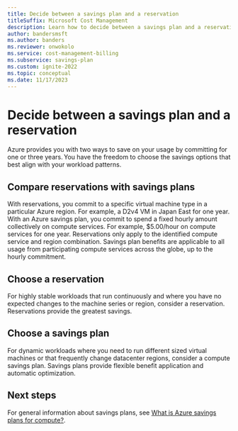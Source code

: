 ```yaml
---
title: Decide between a savings plan and a reservation
titleSuffix: Microsoft Cost Management
description: Learn how to decide between a savings plan and a reservation.
author: bandersmsft
ms.author: banders
ms.reviewer: onwokolo
ms.service: cost-management-billing
ms.subservice: savings-plan
ms.custom: ignite-2022
ms.topic: conceptual
ms.date: 11/17/2023
---
```


# Decide between a savings plan and a reservation

Azure provides you with two ways to save on your usage by committing for one or three years. You have the freedom to choose the savings options that best align with your workload patterns.

## Compare reservations with savings plans

With reservations, you commit to a specific virtual machine type in a particular Azure region. For example, a D2v4 VM in Japan East for one year. With an Azure savings plan, you commit to spend a fixed hourly amount collectively on compute services. For example, $5.00/hour on compute services for one year. Reservations only apply to the identified compute service and region combination. Savings plan benefits are applicable to all usage from participating compute services across the globe, up to the hourly commitment.

## Choose a reservation

For highly stable workloads that run continuously and where you have no expected changes to the machine series or region, consider a reservation. Reservations provide the greatest savings.

## Choose a savings plan

For dynamic workloads where you need to run different sized virtual machines or that frequently change datacenter regions, consider a compute savings plan. Savings plans provide flexible benefit application and automatic optimization.

## Next steps

For general information about savings plans, see [What is Azure savings plans for compute?](savings-plan-compute-overview.md).